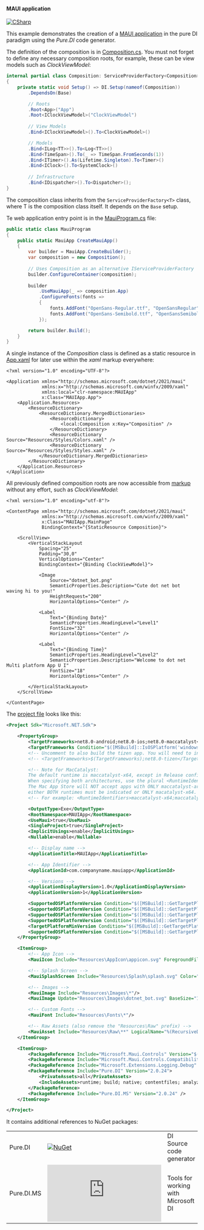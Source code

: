#### MAUI application

[![CSharp](https://img.shields.io/badge/C%23-code-blue.svg)](/samples/MAUIApp)

This example demonstrates the creation of a [MAUI application](https://learn.microsoft.com/en-us/dotnet/maui/what-is-maui) in the pure DI paradigm using the _Pure.DI_ code generator.

The definition of the composition is in [Composition.cs](/samples/MAUIApp/Composition.cs). You must not forget to define any necessary composition roots, for example, these can be view models such as _ClockViewModel_:

```csharp
internal partial class Composition: ServiceProviderFactory<Composition>
{
    private static void Setup() => DI.Setup(nameof(Composition))
        .DependsOn(Base)

        // Roots
        .Root<App>("App")
        .Root<IClockViewModel>("ClockViewModel")
        
        // View Models
        .Bind<IClockViewModel>().To<ClockViewModel>()

        // Models
        .Bind<ILog<TT>>().To<Log<TT>>()
        .Bind<TimeSpan>().To(_ => TimeSpan.FromSeconds(1))
        .Bind<ITimer>().As(Lifetime.Singleton).To<Timer>()
        .Bind<IClock>().To<SystemClock>()
    
        // Infrastructure
        .Bind<IDispatcher>().To<Dispatcher>();
}
```

The composition class inherits from the `ServiceProviderFactory<T>` class, where T is the composition class itself. It depends on the `Base` setup.

Te web application entry point is in the [MauiProgram.cs](/samples/MAUIApp/MauiProgram.cs) file:

```c#
public static class MauiProgram
{
    public static MauiApp CreateMauiApp()
    {
        var builder = MauiApp.CreateBuilder();
        var composition = new Composition();
        
        // Uses Composition as an alternative IServiceProviderFactory
        builder.ConfigureContainer(composition);
        
        builder
            .UseMauiApp(_ => composition.App)
            .ConfigureFonts(fonts =>
            {
                fonts.AddFont("OpenSans-Regular.ttf", "OpenSansRegular");
                fonts.AddFont("OpenSans-Semibold.ttf", "OpenSansSemibold");
            });

        return builder.Build();
    }
}
```

A single instance of the _Composition_ class is defined as a static resource in [App.xaml](/samples/MAUIApp/App.xaml) for later use within the _xaml_ markup everywhere:

```xaml
<?xml version="1.0" encoding="UTF-8"?>

<Application xmlns="http://schemas.microsoft.com/dotnet/2021/maui"
             xmlns:x="http://schemas.microsoft.com/winfx/2009/xaml"
             xmlns:local="clr-namespace:MAUIApp"
             x:Class="MAUIApp.App">
    <Application.Resources>
        <ResourceDictionary>
            <ResourceDictionary.MergedDictionaries>
                <ResourceDictionary>
                    <local:Composition x:Key="Composition" />
                </ResourceDictionary>
                <ResourceDictionary Source="Resources/Styles/Colors.xaml" />
                <ResourceDictionary Source="Resources/Styles/Styles.xaml" />
            </ResourceDictionary.MergedDictionaries>
        </ResourceDictionary>
    </Application.Resources>
</Application>
```

All previously defined composition roots are now accessible from [markup](/samples/MAUIApp/MainWindow.xaml) without any effort, such as _ClockViewModel_:

```xaml
<?xml version="1.0" encoding="utf-8"?>

<ContentPage xmlns="http://schemas.microsoft.com/dotnet/2021/maui"
             xmlns:x="http://schemas.microsoft.com/winfx/2009/xaml"
             x:Class="MAUIApp.MainPage"
             BindingContext="{StaticResource Composition}">

    <ScrollView>
        <VerticalStackLayout
            Spacing="25"
            Padding="30,0"
            VerticalOptions="Center"
            BindingContext="{Binding ClockViewModel}">

            <Image
                Source="dotnet_bot.png"
                SemanticProperties.Description="Cute dot net bot waving hi to you!"
                HeightRequest="200"
                HorizontalOptions="Center" />

            <Label
                Text="{Binding Date}"
                SemanticProperties.HeadingLevel="Level1"
                FontSize="32"
                HorizontalOptions="Center" />

            <Label
                Text="{Binding Time}"
                SemanticProperties.HeadingLevel="Level2"
                SemanticProperties.Description="Welcome to dot net Multi platform App U I"
                FontSize="18"
                HorizontalOptions="Center" />
            
        </VerticalStackLayout>
    </ScrollView>

</ContentPage>
```

The [project file](/samples/MAUIApp/MAUIApp.csproj) looks like this:

```xml
<Project Sdk="Microsoft.NET.Sdk">

    <PropertyGroup>
        <TargetFrameworks>net8.0-android;net8.0-ios;net8.0-maccatalyst</TargetFrameworks>
        <TargetFrameworks Condition="$([MSBuild]::IsOSPlatform('windows'))">$(TargetFrameworks);net8.0-windows10.0.19041.0</TargetFrameworks>
        <!-- Uncomment to also build the tizen app. You will need to install tizen by following this: https://github.com/Samsung/Tizen.NET -->
        <!-- <TargetFrameworks>$(TargetFrameworks);net8.0-tizen</TargetFrameworks> -->

        <!-- Note for MacCatalyst:
        The default runtime is maccatalyst-x64, except in Release config, in which case the default is maccatalyst-x64;maccatalyst-arm64.
        When specifying both architectures, use the plural <RuntimeIdentifiers> instead of the singular <RuntimeIdentifer>.
        The Mac App Store will NOT accept apps with ONLY maccatalyst-arm64 indicated;
        either BOTH runtimes must be indicated or ONLY macatalyst-x64. -->
        <!-- For example: <RuntimeIdentifiers>maccatalyst-x64;maccatalyst-arm64</RuntimeIdentifiers> -->

        <OutputType>Exe</OutputType>
        <RootNamespace>MAUIApp</RootNamespace>
        <UseMaui>true</UseMaui>
        <SingleProject>true</SingleProject>
        <ImplicitUsings>enable</ImplicitUsings>
        <Nullable>enable</Nullable>

        <!-- Display name -->
        <ApplicationTitle>MAUIApp</ApplicationTitle>

        <!-- App Identifier -->
        <ApplicationId>com.companyname.mauiapp</ApplicationId>

        <!-- Versions -->
        <ApplicationDisplayVersion>1.0</ApplicationDisplayVersion>
        <ApplicationVersion>1</ApplicationVersion>

        <SupportedOSPlatformVersion Condition="$([MSBuild]::GetTargetPlatformIdentifier('$(TargetFramework)')) == 'ios'">11.0</SupportedOSPlatformVersion>
        <SupportedOSPlatformVersion Condition="$([MSBuild]::GetTargetPlatformIdentifier('$(TargetFramework)')) == 'maccatalyst'">13.1</SupportedOSPlatformVersion>
        <SupportedOSPlatformVersion Condition="$([MSBuild]::GetTargetPlatformIdentifier('$(TargetFramework)')) == 'android'">21.0</SupportedOSPlatformVersion>
        <SupportedOSPlatformVersion Condition="$([MSBuild]::GetTargetPlatformIdentifier('$(TargetFramework)')) == 'windows'">10.0.17763.0</SupportedOSPlatformVersion>
        <TargetPlatformMinVersion Condition="$([MSBuild]::GetTargetPlatformIdentifier('$(TargetFramework)')) == 'windows'">10.0.17763.0</TargetPlatformMinVersion>
        <SupportedOSPlatformVersion Condition="$([MSBuild]::GetTargetPlatformIdentifier('$(TargetFramework)')) == 'tizen'">6.5</SupportedOSPlatformVersion>
    </PropertyGroup>

    <ItemGroup>
        <!-- App Icon -->
        <MauiIcon Include="Resources\AppIcon\appicon.svg" ForegroundFile="Resources\AppIcon\appiconfg.svg" Color="#512BD4"/>

        <!-- Splash Screen -->
        <MauiSplashScreen Include="Resources\Splash\splash.svg" Color="#512BD4" BaseSize="128,128"/>

        <!-- Images -->
        <MauiImage Include="Resources\Images\*"/>
        <MauiImage Update="Resources\Images\dotnet_bot.svg" BaseSize="168,208"/>

        <!-- Custom Fonts -->
        <MauiFont Include="Resources\Fonts\*"/>

        <!-- Raw Assets (also remove the "Resources\Raw" prefix) -->
        <MauiAsset Include="Resources\Raw\**" LogicalName="%(RecursiveDir)%(Filename)%(Extension)"/>
    </ItemGroup>

    <ItemGroup>
        <PackageReference Include="Microsoft.Maui.Controls" Version="$(MauiVersion)"/>
        <PackageReference Include="Microsoft.Maui.Controls.Compatibility" Version="$(MauiVersion)"/>
        <PackageReference Include="Microsoft.Extensions.Logging.Debug" Version="8.0.0-rc.2.23479.6"/>
        <PackageReference Include="Pure.DI" Version="2.0.24">
            <PrivateAssets>all</PrivateAssets>
            <IncludeAssets>runtime; build; native; contentfiles; analyzers; buildtransitive</IncludeAssets>
        </PackageReference>
        <PackageReference Include="Pure.DI.MS" Version="2.0.24" />
    </ItemGroup>

</Project>
```

It contains additional references to NuGet packages:

|            |                                                                                                 |                                     |
|------------|-------------------------------------------------------------------------------------------------|:------------------------------------|
| Pure.DI    | [![NuGet](https://buildstats.info/nuget/Pure.DI)](https://www.nuget.org/packages/Pure.DI)       | DI Source code generator            |
| Pure.DI.MS | [![NuGet](https://buildstats.info/nuget/Pure.DI.MS)](https://www.nuget.org/packages/Pure.DI.MS) | Tools for working with Microsoft DI |
